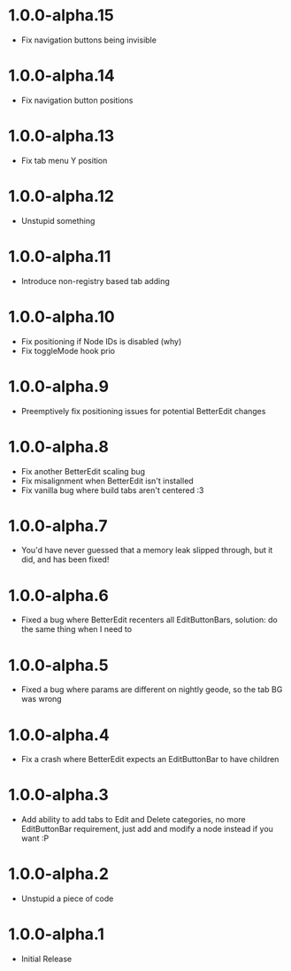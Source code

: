 # 1.0.0-alpha.15
- Fix navigation buttons being invisible

# 1.0.0-alpha.14
- Fix navigation button positions

# 1.0.0-alpha.13
- Fix tab menu Y position

# 1.0.0-alpha.12
- Unstupid something

# 1.0.0-alpha.11
- Introduce non-registry based tab adding

# 1.0.0-alpha.10
- Fix positioning if Node IDs is disabled (why)
- Fix toggleMode hook prio

# 1.0.0-alpha.9
- Preemptively fix positioning issues for potential BetterEdit changes

# 1.0.0-alpha.8
- Fix another BetterEdit scaling bug
- Fix misalignment when BetterEdit isn't installed
- Fix vanilla bug where build tabs aren't centered :3

# 1.0.0-alpha.7
- You'd have never guessed that a memory leak slipped through, but it did, and has been fixed!

# 1.0.0-alpha.6
- Fixed a bug where BetterEdit recenters all EditButtonBars, solution: do the same thing when I need to

# 1.0.0-alpha.5
- Fixed a bug where params are different on nightly geode, so the tab BG was wrong

# 1.0.0-alpha.4
- Fix a crash where BetterEdit expects an EditButtonBar to have children

# 1.0.0-alpha.3
- Add ability to add tabs to Edit and Delete categories, no more EditButtonBar requirement, just add and modify a node instead if you want :P

# 1.0.0-alpha.2
- Unstupid a piece of code

# 1.0.0-alpha.1
- Initial Release
